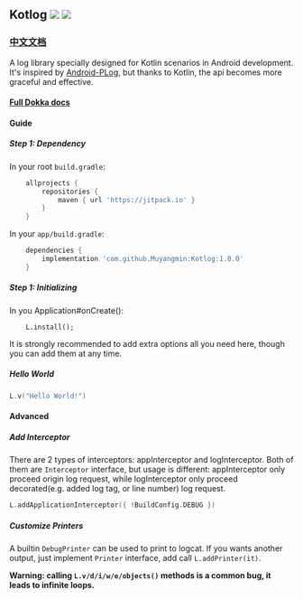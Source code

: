## Kotlog [![](https://jitpack.io/v/Muyangmin/Kotlog.svg)](https://jitpack.io/#Muyangmin/Kotlog) [![](https://img.shields.io/badge/Dokka-Full-brightgreen.svg)](https://muyangmin.github.io/Kotlog/org.mym.kotlog/index.html)

### [中文文档](./README_zh.md)
A log library specially designed for Kotlin scenarios in Android development. It's inspired by [Android-PLog](https://github.com/JumeiRdGroup/Android-PLog), but thanks to Kotlin, the api becomes more graceful and effective.

#### [Full Dokka docs](https://muyangmin.github.io/Kotlog/org.mym.kotlog/index.html)

#### Guide
##### Step 1: Dependency
In your root `build.gradle`:
```groovy
	allprojects {
		repositories {
			maven { url 'https://jitpack.io' }
		}
	}
```

In your `app/build.gradle`:

```groovy
	dependencies {
		implementation 'com.github.Muyangmin:Kotlog:1.0.0'
	}
```
##### Step 1: Initializing
In you Application#onCreate():
```
    L.install();
```
It is strongly recommended to add extra options all you need here, though you can add them at any time.
##### Hello World
```kotlin
L.v("Hello World!")
```
#### Advanced
##### Add Interceptor
There are 2 types of interceptors: appInterceptor and logInterceptor. Both of them are `Interceptor` interface, but usage is different: appInterceptor only proceed origin log request, while logInterceptor only proceed decorated(e.g. added log tag, or line number) log request.
```kotlin
L.addApplicationInterceptor({ !BuildConfig.DEBUG })
``` 
##### Customize Printers
A builtin `DebugPrinter` can be used to print to logcat. If you wants another output, just implement `Printer` interface, add call `L.addPrinter(it)`.

**Warning: calling `L.v/d/i/w/e/objects()` methods is a common bug, it leads to infinite loops.**